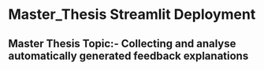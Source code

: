 ﻿# Master_Thesis Streamlit Deployment 
## Master Thesis Topic:- Collecting and analyse automatically generated feedback explanations